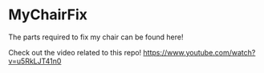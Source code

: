 # MyChairFix
The parts required to fix my chair can be found here!

Check out the video related to this repo!
https://www.youtube.com/watch?v=u5RkLJT41n0
